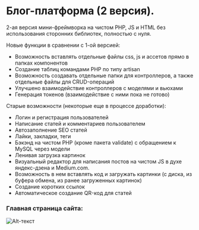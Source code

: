 # Блог-платформа (2 версия).

2-ая версия мини-фреймворка на чистом PHP, JS и HTML без использования сторонних библиотек, полностью с нуля.

Новые функции в сравнении с 1-ой версией:

- Возможность вставлять отдельные файлы css, js и ассетов прямо в папках компонентов
- Создание таблиц командами PHP по типу artisan
- Возможность создавать отдельные папки для контроллеров, а также отдельные файлы для CRUD-операций
- Улучшено взаимодействие контроллеров с моделями и вьюхами
- Генерация токенов (взаимодействие с ними пока не готово)

Старые возможности (некоторые еще в процессе доработки):

- Логин и регистрация пользователей
- Написание статей и комментариев пользователем
- Автозаполнение SEO статей
- Лайки, закладки, теги
- Бэкэнд на чистом PHP (кроме пакета validate) с обращением к MySQL через модели
- Ленивая загрузка картинок
- Визуальный редактор для написания постов на чистом JS в духе яндекс-дзена и Medium.com.
- Возможность в нем вставлять код и загружать картинки (с диска, из буфера обмена, из ранее загруженных картинок)
- Создание коротких ссылок
- Автоматическое создание QR-код для статей

### Главная страница сайта:

![Alt-текст](https://raw.githubusercontent.com/mirich90/framework/master/public/img/preview/1.PNG?raw=true "Блог-платформа")
